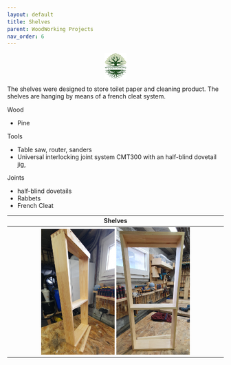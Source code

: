```yaml
---
layout: default
title: Shelves
parent: WoodWorking Projects
nav_order: 6
---
```

<center>
<img src="../media/Lignarius.png" width="10%" height="10%" align="middle"/>
</center>

The shelves were designed to store toilet paper and cleaning product. The shelves
are hanging by means of a french cleat system. 

Wood
* Pine

Tools
* Table saw, router, sanders
* Universal interlocking joint system CMT300 with an half-blind dovetail jig,  

Joints
* half-blind dovetails
* Rabbets
* French Cleat

|                                                                   Shelves                                                                    |
|:--------------------------------------------------------------------------------------------------------------------------------------------:|
| <img alt="image" height="35%" src="/media/Shelves.jpg" width="35%"/>  <img alt="image" height="35%" src="/media/Shelves_1.jpg" width="35%"/> | 
